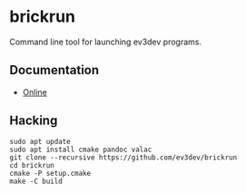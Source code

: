 brickrun
========

Command line tool for launching ev3dev programs.


Documentation
-------------

* [Online](doc/brickrun.rst)


Hacking
-------

    sudo apt update
    sudo apt install cmake pandoc valac
    git clone --recursive https://github.com/ev3dev/brickrun
    cd brickrun
    cmake -P setup.cmake
    make -C build
